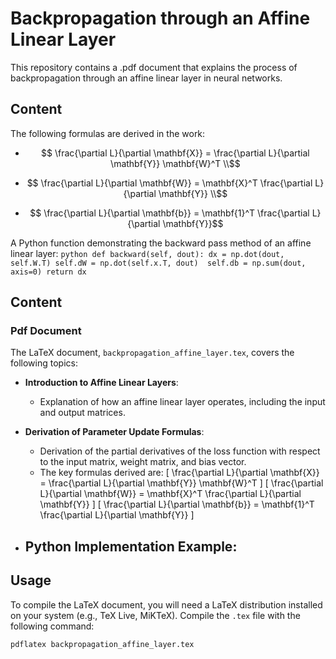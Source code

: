 # Backpropagation through an Affine Linear Layer

This repository contains a .pdf document that explains the process of backpropagation through an affine linear layer in neural networks. 

## Content
The following formulas are derived in the work:

- ```math
    \frac{\partial L}{\partial \mathbf{X}} = \frac{\partial L}{\partial \mathbf{Y}} \mathbf{W}^T \\
  ```
- ```math
    \frac{\partial L}{\partial \mathbf{W}} = \mathbf{X}^T \frac{\partial L}{\partial \mathbf{Y}} \\
  ```
- ```math 
    \frac{\partial L}{\partial \mathbf{b}} = \mathbf{1}^T \frac{\partial L}{\partial \mathbf{Y}}
  ```
A Python function demonstrating the backward pass method of an affine linear layer:
    ```python
    def backward(self, dout):
        dx = np.dot(dout, self.W.T)
        self.dW = np.dot(self.x.T, dout) 
        self.db = np.sum(dout, axis=0)
        return dx
    ```

## Content

### Pdf Document

The LaTeX document, `backpropagation_affine_layer.tex`, covers the following topics:

- **Introduction to Affine Linear Layers**: 
  - Explanation of how an affine linear layer operates, including the input and output matrices.
  
- **Derivation of Parameter Update Formulas**:
  - Derivation of the partial derivatives of the loss function with respect to the input matrix, weight matrix, and bias vector.
  - The key formulas derived are:
    \[
    \frac{\partial L}{\partial \mathbf{X}} = \frac{\partial L}{\partial \mathbf{Y}} \mathbf{W}^T
    \]
    \[
    \frac{\partial L}{\partial \mathbf{W}} = \mathbf{X}^T \frac{\partial L}{\partial \mathbf{Y}}
    \]
    \[
    \frac{\partial L}{\partial \mathbf{b}} = \mathbf{1}^T \frac{\partial L}{\partial \mathbf{Y}}
    \]

- **Python Implementation Example**:
  - 

## Usage

To compile the LaTeX document, you will need a LaTeX distribution installed on your system (e.g., TeX Live, MiKTeX). Compile the `.tex` file with the following command:

```bash
pdflatex backpropagation_affine_layer.tex
